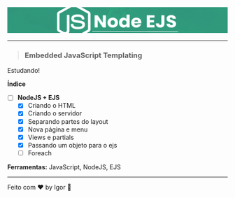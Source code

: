<div align="center">
  <a href="#">
    <img alt="Rocketseat" src=".github/logo.png"/>
  </a>
</div>

---

> ### **Embedded JavaScript Templating**

<div style="">
  <p>  
    Estudando!
  </p>
</div>

**Índice**

  - [ ] **NodeJS + EJS**
    - [X] Criando o HTML
    - [X] Criando o servidor
    - [X] Separando partes do layout
    - [X] Nova página e menu
    - [X] Views e partials
    - [X] Passando um objeto para o ejs
    - [ ] Foreach

<div style="">
  <p>
    <strong>Ferramentas:</strong> JavaScript, NodeJS, EJS
  </p>
</div>

---

Feito com ❤ by Igor 🖖